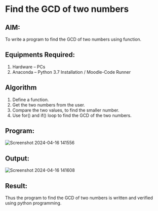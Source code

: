 # Find the GCD of two numbers

## AIM:

To write a program to find the GCD of two numbers using function.

## Equipments Required:

1. Hardware – PCs
2. Anaconda – Python 3.7 Installation / Moodle-Code Runner

## Algorithm

1. Define a function.
2. Get the two numbers from the user.
3. Compare the two values, to find the smaller number.
4. Use for() and if() loop to find the GCD of the two numbers.

## Program:
![Screenshot 2024-04-16 141556](https://github.com/thunderantony/GCD-of-two-numbers/assets/149364638/2191852a-0242-4c0b-bfa1-2e42b6a12d3e)


## Output:

![Screenshot 2024-04-16 141608](https://github.com/thunderantony/GCD-of-two-numbers/assets/149364638/03498621-8dc9-44b0-a3d1-979a15948dd1)


## Result:

Thus the program to find the GCD of two numbers is written and verified using python programming.
